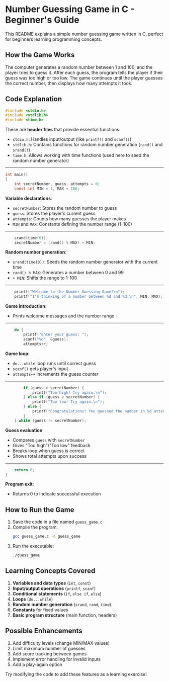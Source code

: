 # Number Guessing Game in C - Beginner's Guide

This README explains a simple number guessing game written in C, perfect for beginners learning programming concepts.

## How the Game Works
The computer generates a random number between 1 and 100, and the player tries to guess it. After each guess, the program tells the player if their guess was too high or too low. The game continues until the player guesses the correct number, then displays how many attempts it took.

## Code Explanation

```c
#include <stdio.h>
#include <stdlib.h>
#include <time.h>
```
These are **header files** that provide essential functions:
- `stdio.h`: Handles input/output (like `printf()` and `scanf()`)
- `stdlib.h`: Contains functions for random number generation (`rand()` and `srand()`)
- `time.h`: Allows working with time functions (used here to seed the random number generator)

---

```c
int main()
{
    int secretNumber, guess, attempts = 0;
    const int MIN = 1, MAX = 100;
```
**Variable declarations**:
- `secretNumber`: Stores the random number to guess
- `guess`: Stores the player's current guess
- `attempts`: Counts how many guesses the player makes
- `MIN` and `MAX`: Constants defining the number range (1-100)

---

```c
    srand(time(0));
    secretNumber = (rand() % MAX) + MIN;
```
**Random number generation**:
- `srand(time(0))`: Seeds the random number generator with the current time
- `rand() % MAX`: Generates a number between 0 and 99
- `+ MIN`: Shifts the range to 1-100

---

```c
    printf("Welcome to the Number Guessing Game!\n");
    printf("I'm thinking of a number between %d and %d.\n", MIN, MAX);
```
**Game introduction**:
- Prints welcome messages and the number range

---

```c
    do {
        printf("Enter your guess: ");
        scanf("%d", &guess);
        attempts++;
```
**Game loop**:
- `do...while` loop runs until correct guess
- `scanf()` gets player's input
- `attempts++` increments the guess counter

---

```c
        if (guess > secretNumber) {
            printf("Too high! Try again.\n");
        } else if (guess < secretNumber) {
            printf("Too low! Try again.\n");
        } else {
            printf("Congratulations! You guessed the number in %d attempts!\n", attempts);
        }
    } while (guess != secretNumber);
```
**Guess evaluation**:
- Compares `guess` with `secretNumber`
- Gives "Too high"/"Too low" feedback
- Breaks loop when guess is correct
- Shows total attempts upon success

---

```c
    return 0;
}
```
**Program exit**:
- Returns 0 to indicate successful execution

## How to Run the Game

1. Save the code in a file named `guess_game.c`
2. Compile the program:
   ```bash
   gcc guess_game.c -o guess_game
   ```
3. Run the executable:
   ```bash
   ./guess_game
   ```

## Learning Concepts Covered

1. **Variables and data types** (`int`, `const`)
2. **Input/output operations** (`printf`, `scanf`)
3. **Conditional statements** (`if`, `else if`, `else`)
4. **Loops** (`do...while`)
5. **Random number generation** (`srand`, `rand`, `time`)
6. **Constants** for fixed values
7. **Basic program structure** (main function, headers)

## Possible Enhancements

1. Add difficulty levels (change MIN/MAX values)
2. Limit maximum number of guesses
3. Add score tracking between games
4. Implement error handling for invalid inputs
5. Add a play-again option

Try modifying the code to add these features as a learning exercise!